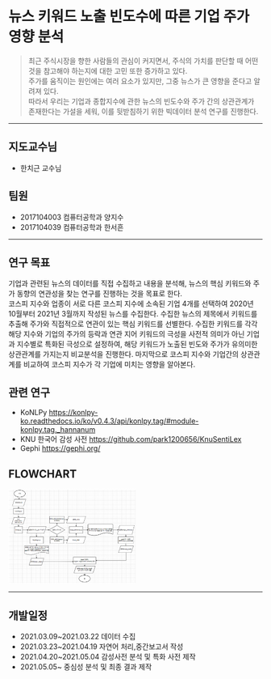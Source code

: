 # **뉴스 키워드 노출 빈도수에 따른 기업 주가 영향 분석**
> 최근 주식시장을 향한 사람들의 관심이 커지면서, 주식의 가치를 판단할 때 어떤 것을 참고해야 하는지에 대한 고민 또한 증가하고 있다.   
주가를 움직이는 원인에는 여러 요소가 있지만, 그중 뉴스가 큰 영향을 준다고 알려져 있다.   
따라서 우리는 기업과 종합지수에 관한 뉴스의 빈도수와 주가 간의 상관관계가 존재한다는 가설을 세워, 이를 뒷받침하기 위한 빅데이터 분석 연구를 진행한다.
   
---   
## **지도교수님**
* 한치근 교수님

## **팀원**
* 2017104003 컴퓨터공학과 양지수
* 2017104039 컴퓨터공학과 한서흔

---
## **연구 목표**
기업과 관련된 뉴스의 데이터를 직접 수집하고 내용을 분석해, 뉴스의 핵심 키워드와 주가 동향의 연관성을 찾는 연구를 진행하는 것을 목표로 한다.   
코스피 지수와 업종이 서로 다른 코스피 지수에 소속된 기업 4개를 선택하여 2020년 10월부터 2021년 3월까지 작성된 뉴스를 수집한다. 수집한 뉴스의 제목에서 키워드를 추출해 주가와 직접적으로 연관이 있는 핵심 키워드를 선별한다. 수집한 키워드를 각각 해당 지수와 기업의 주가의 등락과 연관 지어 키워드의 극성을 사전적 의미가 아닌 기업과 지수별로 특화된 극성으로 설정하여, 해당 키워드가 노출된 빈도와 주가가 유의미한 상관관계를 가지는지 비교분석을 진행한다. 마지막으로 코스피 지수와 기업간의 상관관계를 비교하여 코스피 지수가 각 기업에 미치는 영향을 알아본다.

## **관련 연구**
* KoNLPy <https://konlpy-ko.readthedocs.io/ko/v0.4.3/api/konlpy.tag/#module-konlpy.tag._hannanum>
* KNU 한국어 감성 사전 <https://github.com/park1200656/KnuSentiLex>
* Gephi <https://gephi.org/>

## **FLOWCHART**
<img src="/flowchart.png" width="50%" height="50%"></img>

---
## **개발일정**
* 2021.03.09~2021.03.22 데이터 수집
* 2021.03.23~2021.04.19 자연어 처리,중간보고서 작성
* 2021.04.20~2021.05.04 감성사전 분석 및 특화 사전 제작
* 2021.05.05~           중심성 분석 및 최종 결과 제작
